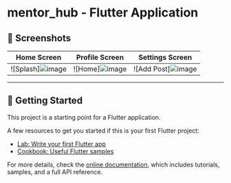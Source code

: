 # mentor_hub - Flutter Application

## 📸 Screenshots

| Home Screen | Profile Screen | Settings Screen |
|------------|---------------|----------------|
| ![Splash]![image](https://github.com/user-attachments/assets/bfac1323-e3a9-43e2-99d7-8128bd434d81) | ![Home]![image](https://github.com/user-attachments/assets/893a6de5-b0e0-4b32-bfee-e6b00d40e4d0) | ![Add Post]![image](https://github.com/user-attachments/assets/50b33572-615b-49ec-8912-b1db75b33128) |

---

## 🚀 Getting Started

This project is a starting point for a Flutter application.

A few resources to get you started if this is your first Flutter project:

- [Lab: Write your first Flutter app](https://docs.flutter.dev/get-started/codelab)
- [Cookbook: Useful Flutter samples](https://docs.flutter.dev/cookbook)

For more details, check the [online documentation](https://docs.flutter.dev/), which includes tutorials, samples, and a full API reference.
